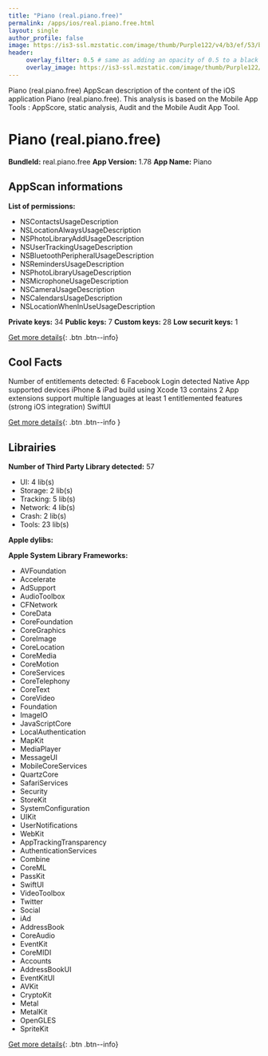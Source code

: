```yaml
---
title: "Piano (real.piano.free)"
permalink: /apps/ios/real.piano.free.html
layout: single
author_profile: false
image: https://is3-ssl.mzstatic.com/image/thumb/Purple122/v4/b3/ef/53/b3ef53b7-2ba3-d208-a2f1-4b09e3c4ebb9/AppIcon-0-1x_U007emarketing-0-10-0-sRGB-0-85-220-0.png/512x512bb.jpg
header: 
     overlay_filter: 0.5 # same as adding an opacity of 0.5 to a black background
     overlay_image: https://is3-ssl.mzstatic.com/image/thumb/Purple122/v4/b3/ef/53/b3ef53b7-2ba3-d208-a2f1-4b09e3c4ebb9/AppIcon-0-1x_U007emarketing-0-10-0-sRGB-0-85-220-0.png/512x512bb.jpg
---
```

Piano (real.piano.free) AppScan description of the content of the iOS application Piano (real.piano.free). This analysis is based on the Mobile App Tools : AppScore, static analysis, Audit and the Mobile Audit App Tool.

# Piano (real.piano.free)

**BundleId:** real.piano.free
**App Version:** 1.78
**App Name:** Piano


## AppScan informations 

**List of permissions:** 
- NSContactsUsageDescription
- NSLocationAlwaysUsageDescription
- NSPhotoLibraryAddUsageDescription
- NSUserTrackingUsageDescription
- NSBluetoothPeripheralUsageDescription
- NSRemindersUsageDescription
- NSPhotoLibraryUsageDescription
- NSMicrophoneUsageDescription
- NSCameraUsageDescription
- NSCalendarsUsageDescription
- NSLocationWhenInUseUsageDescription
  
  
**Private keys:** 34
**Public keys:** 7
**Custom keys:** 28
**Low securit keys:** 1
  
[Get more details](/pricing.html){: .btn .btn--info}

## Cool Facts

Number of entitlements detected: 6
Facebook Login detected
Native App
supported devices iPhone & iPad
build using Xcode 13
contains 2 App extensions
support multiple languages
at least 1 entitlemented features (strong iOS integration)
SwiftUI
  
[Get more details](/pricing.html){: .btn .btn--info }

## Librairies 
**Number of Third Party Library detected:** 57
- UI: 4 lib(s)
- Storage: 2 lib(s)
- Tracking: 5 lib(s)
- Network: 4 lib(s)
- Crash: 2 lib(s)
- Tools: 23 lib(s)


**Apple dylibs:**


**Apple System Library Frameworks:**
- AVFoundation
- Accelerate
- AdSupport
- AudioToolbox
- CFNetwork
- CoreData
- CoreFoundation
- CoreGraphics
- CoreImage
- CoreLocation
- CoreMedia
- CoreMotion
- CoreServices
- CoreTelephony
- CoreText
- CoreVideo
- Foundation
- ImageIO
- JavaScriptCore
- LocalAuthentication
- MapKit
- MediaPlayer
- MessageUI
- MobileCoreServices
- QuartzCore
- SafariServices
- Security
- StoreKit
- SystemConfiguration
- UIKit
- UserNotifications
- WebKit
- AppTrackingTransparency
- AuthenticationServices
- Combine
- CoreML
- PassKit
- SwiftUI
- VideoToolbox
- Twitter
- Social
- iAd
- AddressBook
- CoreAudio
- EventKit
- CoreMIDI
- Accounts
- AddressBookUI
- EventKitUI
- AVKit
- CryptoKit
- Metal
- MetalKit
- OpenGLES
- SpriteKit


  
[Get more details](/pricing.html){: .btn .btn--info}

